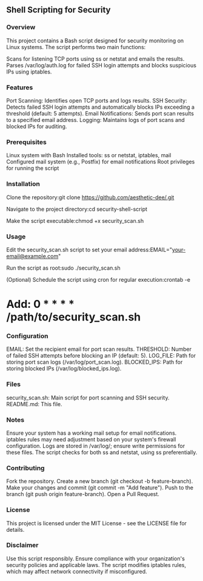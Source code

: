 ## Shell Scripting for Security

### Overview
This project contains a Bash script designed for security monitoring on Linux systems. The script performs two main functions:

Scans for listening TCP ports using ss or netstat and emails the results.
Parses /var/log/auth.log for failed SSH login attempts and blocks suspicious IPs using iptables.

### Features

Port Scanning: Identifies open TCP ports and logs results.
SSH Security: Detects failed SSH login attempts and automatically blocks IPs exceeding a threshold (default: 5 attempts).
Email Notifications: Sends port scan results to a specified email address.
Logging: Maintains logs of port scans and blocked IPs for auditing.

### Prerequisites

Linux system with Bash
Installed tools: ss or netstat, iptables, mail
Configured mail system (e.g., Postfix) for email notifications
Root privileges for running the script

### Installation

Clone the repository:git clone https://github.com/aesthetic-dee/.git


Navigate to the project directory:cd security-shell-script


Make the script executable:chmod +x security_scan.sh



### Usage

Edit the security_scan.sh script to set your email address:EMAIL="your-email@example.com"


Run the script as root:sudo ./security_scan.sh


(Optional) Schedule the script using cron for regular execution:crontab -e
# Add: 0 * * * * /path/to/security_scan.sh



### Configuration

EMAIL: Set the recipient email for port scan results.
THRESHOLD: Number of failed SSH attempts before blocking an IP (default: 5).
LOG_FILE: Path for storing port scan logs (/var/log/port_scan.log).
BLOCKED_IPS: Path for storing blocked IPs (/var/log/blocked_ips.log).

### Files

security_scan.sh: Main script for port scanning and SSH security.
README.md: This file.

### Notes

Ensure your system has a working mail setup for email notifications.
iptables rules may need adjustment based on your system's firewall configuration.
Logs are stored in /var/log/; ensure write permissions for these files.
The script checks for both ss and netstat, using ss preferentially.

### Contributing

Fork the repository.
Create a new branch (git checkout -b feature-branch).
Make your changes and commit (git commit -m "Add feature").
Push to the branch (git push origin feature-branch).
Open a Pull Request.

### License

This project is licensed under the MIT License - see the LICENSE file for details.


### Disclaimer
Use this script responsibly. Ensure compliance with your organization's security policies and applicable laws. The script modifies iptables rules, which may affect network connectivity if misconfigured.
